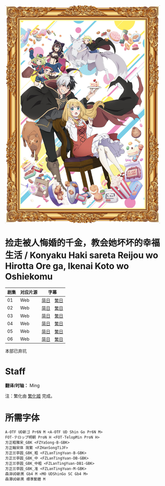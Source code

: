 ![Poster](Poster.jpg)

# 捡走被人悔婚的千金，教会她坏坏的幸福生活 / Konyaku Haki sareta Reijou wo Hirotta Ore ga, Ikenai Koto wo Oshiekomu
| 剧集 | 对应片源 | 字幕 |
| ---- | -------- | ---- |
| 01 | Web | [简日](https://raw.githubusercontent.com/MingYSub/SubsArchive/main/Archive/Konyaku%20Haki%20sareta%20Reijou%20wo%20Hirotta%20Ore%20ga,%20Ikenai%20Koto%20wo%20Oshiekomu/%5BMingY%5D%20Konyaku%20Haki%20sareta%20Reijou%20wo%20Hirotta%20Ore%20ga,%20Ikenai%20Koto%20wo%20Oshiekomu%20%5B01%5D.CHS_JPN.ass)　[繁日](https://raw.githubusercontent.com/MingYSub/SubsArchive/main/Archive/Konyaku%20Haki%20sareta%20Reijou%20wo%20Hirotta%20Ore%20ga,%20Ikenai%20Koto%20wo%20Oshiekomu/%5BMingY%5D%20Konyaku%20Haki%20sareta%20Reijou%20wo%20Hirotta%20Ore%20ga,%20Ikenai%20Koto%20wo%20Oshiekomu%20%5B01%5D.CHT_JPN.ass) |
| 02 | Web | [简日](https://raw.githubusercontent.com/MingYSub/SubsArchive/main/Archive/Konyaku%20Haki%20sareta%20Reijou%20wo%20Hirotta%20Ore%20ga,%20Ikenai%20Koto%20wo%20Oshiekomu/%5BMingY%5D%20Konyaku%20Haki%20sareta%20Reijou%20wo%20Hirotta%20Ore%20ga,%20Ikenai%20Koto%20wo%20Oshiekomu%20%5B02%5D.CHS_JPN.ass)　[繁日](https://raw.githubusercontent.com/MingYSub/SubsArchive/main/Archive/Konyaku%20Haki%20sareta%20Reijou%20wo%20Hirotta%20Ore%20ga,%20Ikenai%20Koto%20wo%20Oshiekomu/%5BMingY%5D%20Konyaku%20Haki%20sareta%20Reijou%20wo%20Hirotta%20Ore%20ga,%20Ikenai%20Koto%20wo%20Oshiekomu%20%5B02%5D.CHT_JPN.ass) |
| 03 | Web | [简日](https://raw.githubusercontent.com/MingYSub/SubsArchive/main/Archive/Konyaku%20Haki%20sareta%20Reijou%20wo%20Hirotta%20Ore%20ga,%20Ikenai%20Koto%20wo%20Oshiekomu/%5BMingY%5D%20Konyaku%20Haki%20sareta%20Reijou%20wo%20Hirotta%20Ore%20ga,%20Ikenai%20Koto%20wo%20Oshiekomu%20%5B03%5D.CHS_JPN.ass)　[繁日](https://raw.githubusercontent.com/MingYSub/SubsArchive/main/Archive/Konyaku%20Haki%20sareta%20Reijou%20wo%20Hirotta%20Ore%20ga,%20Ikenai%20Koto%20wo%20Oshiekomu/%5BMingY%5D%20Konyaku%20Haki%20sareta%20Reijou%20wo%20Hirotta%20Ore%20ga,%20Ikenai%20Koto%20wo%20Oshiekomu%20%5B03%5D.CHT_JPN.ass) |
| 04 | Web | [简日](https://raw.githubusercontent.com/MingYSub/SubsArchive/main/Archive/Konyaku%20Haki%20sareta%20Reijou%20wo%20Hirotta%20Ore%20ga,%20Ikenai%20Koto%20wo%20Oshiekomu/%5BMingY%5D%20Konyaku%20Haki%20sareta%20Reijou%20wo%20Hirotta%20Ore%20ga,%20Ikenai%20Koto%20wo%20Oshiekomu%20%5B04%5D.CHS_JPN.ass)　[繁日](https://raw.githubusercontent.com/MingYSub/SubsArchive/main/Archive/Konyaku%20Haki%20sareta%20Reijou%20wo%20Hirotta%20Ore%20ga,%20Ikenai%20Koto%20wo%20Oshiekomu/%5BMingY%5D%20Konyaku%20Haki%20sareta%20Reijou%20wo%20Hirotta%20Ore%20ga,%20Ikenai%20Koto%20wo%20Oshiekomu%20%5B04%5D.CHT_JPN.ass) |
| 05 | Web | [简日](https://raw.githubusercontent.com/MingYSub/SubsArchive/main/Archive/Konyaku%20Haki%20sareta%20Reijou%20wo%20Hirotta%20Ore%20ga,%20Ikenai%20Koto%20wo%20Oshiekomu/%5BMingY%5D%20Konyaku%20Haki%20sareta%20Reijou%20wo%20Hirotta%20Ore%20ga,%20Ikenai%20Koto%20wo%20Oshiekomu%20%5B05%5D.CHS_JPN.ass)　[繁日](https://raw.githubusercontent.com/MingYSub/SubsArchive/main/Archive/Konyaku%20Haki%20sareta%20Reijou%20wo%20Hirotta%20Ore%20ga,%20Ikenai%20Koto%20wo%20Oshiekomu/%5BMingY%5D%20Konyaku%20Haki%20sareta%20Reijou%20wo%20Hirotta%20Ore%20ga,%20Ikenai%20Koto%20wo%20Oshiekomu%20%5B05%5D.CHT_JPN.ass) |
| 06 | Web | [简日](https://raw.githubusercontent.com/MingYSub/SubsArchive/main/Archive/Konyaku%20Haki%20sareta%20Reijou%20wo%20Hirotta%20Ore%20ga,%20Ikenai%20Koto%20wo%20Oshiekomu/%5BMingY%5D%20Konyaku%20Haki%20sareta%20Reijou%20wo%20Hirotta%20Ore%20ga,%20Ikenai%20Koto%20wo%20Oshiekomu%20%5B06%5D.CHS_JPN.ass)　[繁日](https://raw.githubusercontent.com/MingYSub/SubsArchive/main/Archive/Konyaku%20Haki%20sareta%20Reijou%20wo%20Hirotta%20Ore%20ga,%20Ikenai%20Koto%20wo%20Oshiekomu/%5BMingY%5D%20Konyaku%20Haki%20sareta%20Reijou%20wo%20Hirotta%20Ore%20ga,%20Ikenai%20Koto%20wo%20Oshiekomu%20%5B06%5D.CHT_JPN.ass) |

本部已弃坑

# Staff
**翻译/时轴：** Ming

注：繁化由 [繁化姬](https://zhconvert.org) 完成。

# 所需字体
```
A-OTF UD新ゴ Pr6N M <A-OTF UD Shin Go Pr6N M>
FOT-テロップ明朝 ProN H <FOT-TelopMin ProN H>
方正粗雅宋_GBK <FZYaSong-B-GBK>
方正翰宋体 简繁 <FZHanSongTiJF>
方正兰亭圆_GBK_粗 <FZLanTingYuan-B-GBK>
方正兰亭圆_GBK_中 <FZLanTingYuan-DB-GBK>
方正兰亭圆_GBK_中粗 <FZLanTingYuan-DB1-GBK>
方正兰亭圆_GBK_准 <FZLanTingYuan-M-GBK>
森泽UD新黑 Gb4 M <MO UDShinGo SC Gb4 M>
森澤UD新黑 標準繁體 M
```